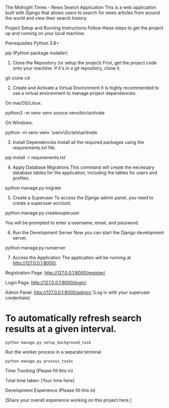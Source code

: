The Midnight Times - News Search Application
This is a web application built with Django that allows users to search for news articles from around the world and view their search history.

Project Setup and Running Instructions
Follow these steps to get the project up and running on your local machine.

Prerequisites
Python 3.8+

pip (Python package installer)

1. Clone the Repository (or setup the project)
   First, get the project code onto your machine. If it's in a git repository, clone it.

git clone <your-repository-url>
cd <project-directory>

2. Create and Activate a Virtual Environment
   It is highly recommended to use a virtual environment to manage project dependencies.

On macOS/Linux:

python3 -m venv venv
source venv/bin/activate

On Windows:

python -m venv venv
.\venv\Scripts\activate

3. Install Dependencies
   Install all the required packages using the requirements.txt file.

pip install -r requirements.txt

4. Apply Database Migrations
   This command will create the necessary database tables for the application, including the tables for users and profiles.

python manage.py migrate

5. Create a Superuser
   To access the Django admin panel, you need to create a superuser account.

python manage.py createsuperuser

You will be prompted to enter a username, email, and password.

6. Run the Development Server
   Now you can start the Django development server.

python manage.py runserver

7. Access the Application
   The application will be running at http://127.0.0.1:8000/.

Registration Page: http://127.0.0.1:8000/register/

Login Page: http://127.0.0.1:8000/login/

Admin Panel: http://127.0.0.1:8000/admin/ (Log in with your superuser credentials)

# To automatically refresh search results at a given interval.
`python manage.py setup_background_task`

Run the worker process in a separate terminal

`python manage.py process_tasks`

Time Tracking
(Please fill this in)

Total time taken: [Your time here]

Development Experience
(Please fill this in)

[Share your overall experience working on this project here.]
